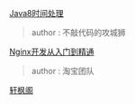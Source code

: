 
[Java8时间处理](https://blog.csdn.net/qq_34845394/article/details/86349711)

> author : 不敲代码的攻城狮


[Nginx开发从入门到精通](http://tengine.taobao.org/book/)

> author : 淘宝团队


[轩枫阁](https://github.com/xuanfeng/free-programming-books-zh_CN)
